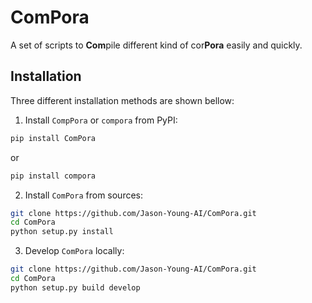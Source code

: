 # ComPora
A set of scripts to **Com**pile different kind of cor**Pora** easily and quickly.

## Installation
Three different installation methods are shown bellow:

1. Install `CompPora` or `compora` from PyPI:
``` bash
pip install ComPora
```
or
``` bash
pip install compora
```

2. Install `ComPora` from sources:
```bash
git clone https://github.com/Jason-Young-AI/ComPora.git
cd ComPora
python setup.py install
```

3. Develop `ComPora` locally:
```bash
git clone https://github.com/Jason-Young-AI/ComPora.git
cd ComPora
python setup.py build develop
```
